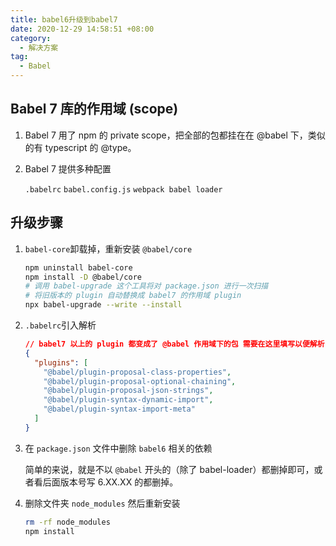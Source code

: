 ```yaml
---
title: babel6升级到babel7
date: 2020-12-29 14:58:51 +08:00
category:
  - 解决方案
tag:
  - Babel
---
```


## Babel 7 库的作用域 (scope)

1. Babel 7 用了 npm 的 private scope，把全部的包都挂在在 @babel 下，类似的有 typescript 的 @type。

2. Babel 7 提供多种配置

   `.babelrc`
   `babel.config.js`
   `webpack babel loader`

## 升级步骤

1. `babel-core`卸载掉，重新安装 `@babel/core`

   ```bash
   npm uninstall babel-core
   npm install -D @babel/core
   # 调用 babel-upgrade 这个工具将对 package.json 进行一次扫描
   # 将旧版本的 plugin 自动替换成 babel7 的作用域 plugin
   npx babel-upgrade --write --install
   ```

2. `.babelrc`引入解析

   ```json
   // babel7 以上的 plugin 都变成了 @babel 作用域下的包 需要在这里填写以便解析
   {
     "plugins": [
       "@babel/plugin-proposal-class-properties",
       "@babel/plugin-proposal-optional-chaining",
       "@babel/plugin-proposal-json-strings",
       "@babel/plugin-syntax-dynamic-import",
       "@babel/plugin-syntax-import-meta"
     ]
   }
   ```

3. 在 `package.json` 文件中删除 `babel6` 相关的依赖

   简单的来说，就是不以 `@babel` 开头的（除了 babel-loader）都删掉即可，或者看后面版本号写 6.XX.XX 的都删掉。

4. 删除文件夹 `node_modules` 然后重新安装

   ```bash
   rm -rf node_modules
   npm install
   ```
